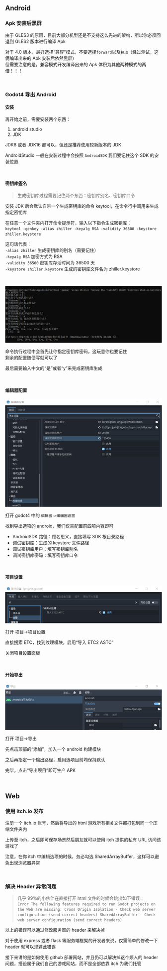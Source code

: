 ## Android

### Apk 安装后黑屏

由于 GLES3 的原因，目前大部分机型还是不支持这么先进的架构，所以你必须回退到 GLES2 版本进行编译 Apk

对于 4.0 版本，最好选择“兼容”模式，不要选择`forward`以及`移动`（经过测试，这俩编译出来的 Apk 安装后依然黑屏）  
但需要注意的是，兼容模式开发编译出来的 Apk 体积为其他两种模式的两倍！！！

<br>

### Godot4 导出 Android

#### 安装

再开始之前，需要安装两个东西：

1. android studio
2. JDK

JDK8 或者 JDK16 都可以，但还是推荐使用较新版本的 JDK

AndroidStudio 一般在安装过程中会按照 `AndroidSDK` 我们要记住这个 SDK 的安装位置

<br>

#### 密钥库签名

> 生成密钥库过程需要记住两个东西：密钥库别名、密钥库口令

安装 JDK 后会默认自带一个生成密钥库的命令 keytool，在命令行中调用来生成指定密钥库

在任意一个文件夹内打开命令提示符，输入以下指令生成密钥库：  
`keytool -genkey -alias zhiller -keyalg RSA -validity 36500 -keystore zhiller.keystore`

这句话代表：  
`-alias zhiller` 生成密钥库的别名（需要记住）  
`-keyalg RSA` 加密方式为 RSA  
`-validity 36500` 密钥库存活时间为 36500 天  
`-keystore zhiller.keystore` 生成的密钥库文件名为 zhiller.keystore

<br>

![](./img/gd-export/a1.png)

命令执行过程中会首先让你指定密钥库密码，这玩意你也要记住  
剩余的配置随便写就可以了

最后需要输入中文的“是”或者“y”来完成密钥库生成

<br>

#### 编辑器配置

![](./img/gd-export/a2.png)

打开 godot4 中的 `编辑器->编辑器设置`

找到导出选项的 android，我们仅需配置前四项内容即可

- AndroidSDK 路径：顾名思义，直接填写 SDK 根目录路径
- 调试密钥库：生成的 keystore 文件路径
- 调试密钥库用户：填写密钥库别名
- 调试密钥库密码：填写密钥库口令

<br>

#### 项目设置

![](./img/gd-export/a3.png)

打开 项目->项目设置

直接搜索 ETC，找到纹理模块，启用“导入 ETC2 ASTC”

关闭项目设置面板

<br>

#### 开始导出

![](./img/gd-export/a4.png)

打开 项目->导出

先点击顶部的“添加”，加入一个 android 构建模块

之后再指定一个输出路径，启用选项目前均保持默认

完毕，点击“导出项目”即可生产 APK

<br>

## Web

### 使用 itch.io 发布

注册一个 itch.io 账号，然后将导出的 html 游戏所有相关文件都打包到同一个压缩文件夹内

上传至 itch，之后即可保存场景然后朋友就可以使用 itch 提供的私有 URL 访问该游戏了

注意，在你 itch 中编辑选项的时候，务必勾选 SharedArrayBuffer，这样可以避免出现浏览器异常

<br>

### 解决 Header 异常问题

> 几乎 99%的小伙伴在直接打开 html 文件的时候会跳出如下错误：  
> `Error
The following features required to run Godot projects on the Web are missing:
Cross Origin Isolation - Check web server configuration (send correct headers)
SharedArrayBuffer - Check web server configuration (send correct headers)`

以上的错误可以通过修改服务器的 header 来解决掉

对于使用 express 或者 flask 等服务端框架的开发者来说，仅需简单的修改一下 header 就可以规避此错误

接下来讲的是如何使用 github 部署网站，并且仍可以解决掉这个烦人的 header 问题，搭设属于我们自己的游戏网站，而不是全部依靠 itch 为我们托管

<br>
